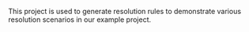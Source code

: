 This project is used to generate resolution rules to demonstrate various resolution scenarios in our example project.
